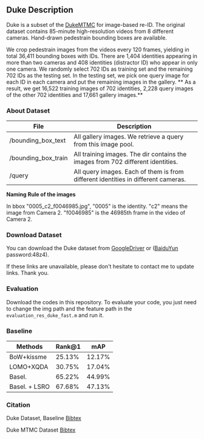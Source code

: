 ## Duke Description
Duke is a subset of the [DukeMTMC](http://vision.cs.duke.edu/DukeMTMC/) for image-based re-ID. The original dataset contains 85-minute high-resolution videos from 8 different cameras. Hand-drawn pedestrain bounding boxes are available. 

We crop pedestrain images from the videos every 120 frames, yielding in total 36,411 bounding boxes with IDs. There are 1,404 identities appearing in more than two cameras and 408 identities (distractor ID) who appear in only one camera. We randomly select 702 IDs as training set and the remaining 702 IDs as the testing set. In the testing set, we pick one query image for each ID in each camera and put the remaining images in the gallery. ** As a result, we get 16,522 training images of 702 identities, 2,228 query images of the other 702 identities and 17,661 gallery images.** 

### About Dataset
|File  | Description | 
| --------   | -----  |
|/bounding_box_text  | All gallery images. We retrieve a query from this image pool.|
|/bounding_box_train  | All training images. The dir contains the images from 702 different identities.|
|/query  | All query images. Each of them is from different identities in different cameras.|

**Naming Rule of the images**

In bbox "0005_c2_f0046985.jpg", "0005" is the identity. "c2" means the image from Camera 2. "f0046985" is the 46985th frame in the video of Camera 2.

### Download Dataset
You can download the Duke dataset from [GoogleDriver](https://drive.google.com/open?id=0B0VOCNYh8HeRSDRwczZIT0lZTG8)
or ([BaiduYun](https://pan.baidu.com/s/1cIOYOu) password:48z4).

If these links are unavailable, please don't hesitate to contact me to update links. Thank you.

### Evaluation
Download the codes in this repository. To evaluate your code, you just need to change the img path and the feature path in the `evaluation_res_duke_fast.m` and run it.

### Baseline
|Methods |   Rank@1 | mAP|
| --------   | -----  | ----  |
|BoW+kissme | 25.13% | 12.17% |
|LOMO+XQDA | 30.75% | 17.04% |
|Basel.  | 65.22% | 44.99%|
|Basel. + LSRO   | 67.68% | 47.13%|

### Citation
Duke Dataset, Baseline [Bibtex](https://raw.githubusercontent.com/layumi/DukeMTMC_evaluation/master/citation.txt)

Duke MTMC Dataset [Bibtex](http://vision.cs.duke.edu/DukeMTMC/refs/ristani2016MTMC.txt)
